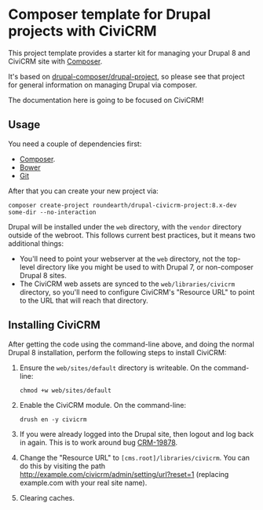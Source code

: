 # Composer template for Drupal projects with CiviCRM

This project template provides a starter kit for managing your Drupal 8 and
CiviCRM site with [Composer](https://getcomposer.org/).

It's based on
[drupal-composer/drupal-project](https://github.com/drupal-composer/drupal-project),
so please see that project for general information on managing Drupal via
composer.

The documentation here is going to be focused on CiviCRM!

## Usage

You need a couple of dependencies first:

- [Composer](https://getcomposer.org/doc/00-intro.md#installation-linux-unix-osx).
- [Bower](https://bower.io/#install-bower)
- [Git](https://git-scm.com/book/en/v2/Getting-Started-Installing-Git)

After that you can create your new project via:

```
composer create-project roundearth/drupal-civicrm-project:8.x-dev some-dir --no-interaction
```

Drupal will be installed under the `web` directory, with the `vendor` directory
outside of the webroot. This follows current best practices, but it means two
additional things:

- You'll need to point your webserver at the `web` directory, not the top-level
  directory like you might be used to with Drupal 7, or non-composer Drupal 8
  sites.
- The CiviCRM web assets are synced to the `web/libraries/civicrm` directory,
  so you'll need to configure CiviCRM's "Resource URL" to point to the URL that
  will reach that directory.

## Installing CiviCRM

After getting the code using the command-line above, and doing the normal
Drupal 8 installation, perform the following steps to install CiviCRM:

1. Ensure the `web/sites/default` directory is writeable. On the command-line:

    ```
    chmod +w web/sites/default
    ```

2. Enable the CiviCRM module. On the command-line:

    ```
    drush en -y civicrm
    ```

3. If you were already logged into the Drupal site, then logout and log back in
   again. This is to work around bug
   [CRM-19878](https://issues.civicrm.org/jira/browse/crm-19878).

4. Change the "Resource URL" to `[cms.root]/libraries/civicrm`. You can do this
   by visiting the path http://example.com/civicrm/admin/setting/url?reset=1
   (replacing example.com with your real site name).

5. Clearing caches.
